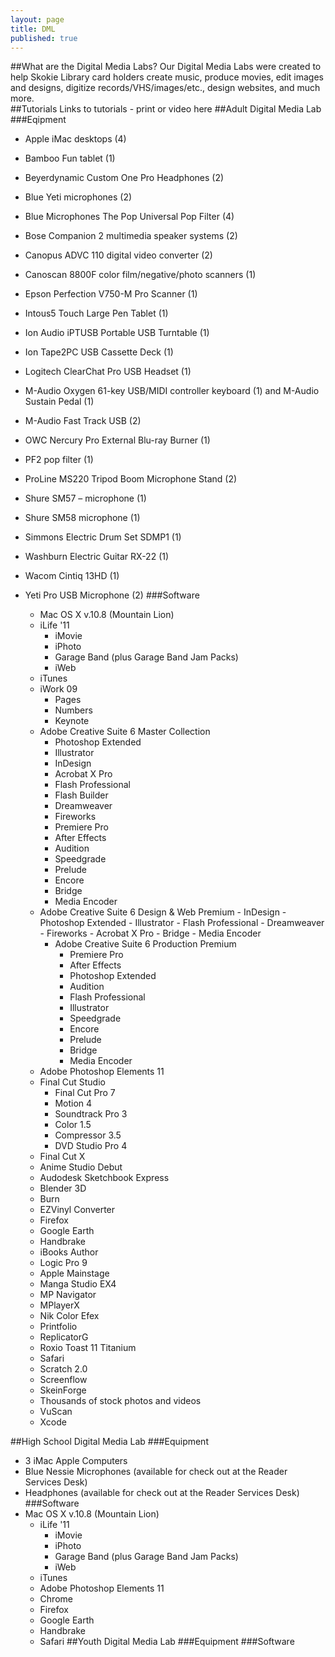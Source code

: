 ```yaml
---
layout: page
title: DML
published: true
---
```


##What are the Digital Media Labs?
Our Digital Media Labs were created to help Skokie Library card holders create music, produce movies, edit images and designs, digitize records/VHS/images/etc., design websites, and much more.  
##Tutorials
Links to tutorials - print or video here
##Adult Digital Media Lab
###Eqipment
- Apple iMac desktops (4)
- Bamboo Fun tablet (1)
- Beyerdynamic Custom One Pro Headphones (2) 
- Blue Yeti microphones (2)
- Blue Microphones The Pop Universal Pop Filter (4) 
- Bose Companion 2 multimedia speaker systems (2)
- Canopus ADVC 110 digital video converter (2)
- Canoscan 8800F color film/negative/photo scanners (1)
- Epson Perfection V750-M Pro Scanner (1)
- Intous5 Touch Large Pen Tablet (1) 
- Ion Audio iPTUSB Portable USB Turntable (1)
- Ion Tape2PC USB Cassette Deck (1)
- Logitech ClearChat Pro USB Headset (1) 
- M-Audio Oxygen 61-key USB/MIDI controller keyboard (1) and M-Audio Sustain Pedal (1) 
- M-Audio Fast Track USB (2)
- OWC Nercury Pro External Blu-ray Burner (1) 
- PF2 pop filter (1) 
- ProLine MS220 Tripod Boom Microphone Stand (2) 
- Shure SM57 – microphone (1) 
- Shure SM58 microphone (1) 
- Simmons Electric Drum Set SDMP1 (1) 
- Washburn Electric Guitar RX-22 (1)
- Wacom Cintiq 13HD (1)
- Yeti Pro USB Microphone (2)
###Software

   - Mac OS X v.10.8 (Mountain Lion)
   - iLife '11
       - iMovie
       - iPhoto
       - Garage Band (plus Garage Band Jam Packs)
       - iWeb
   - iTunes
   - iWork 09
       - Pages
       - Numbers
       - Keynote
   - Adobe Creative Suite 6 Master Collection
      -  Photoshop Extended
      -  Illustrator
      -  InDesign
      -  Acrobat X Pro
      -  Flash Professional
      -  Flash Builder
      -  Dreamweaver
      -  Fireworks
      -  Premiere Pro
      -  After Effects
      -  Audition
      -  Speedgrade
      -  Prelude
      -  Encore
      -  Bridge
      -  Media Encoder
  - Adobe Creative Suite 6 Design & Web Premium
        - InDesign
        - Photoshop Extended
        - Illustrator
        - Flash Professional
        - Dreamweaver
        - Fireworks
        - Acrobat X Pro
        - Bridge
        - Media Encoder
    - Adobe Creative Suite 6 Production Premium
       - Premiere Pro
       - After Effects
       - Photoshop Extended
       - Audition
       - Flash Professional
       - Illustrator
       - Speedgrade
       - Encore
       - Prelude
       - Bridge
       - Media Encoder
   - Adobe Photoshop Elements 11 
   - Final Cut Studio
       - Final Cut Pro 7
       - Motion 4
       - Soundtrack Pro 3
       - Color 1.5
       - Compressor 3.5
       - DVD Studio Pro 4
    - Final Cut X
   - Anime Studio Debut
   - Audodesk Sketchbook Express
   - Blender 3D
   - Burn
   - EZVinyl Converter
   - Firefox
   - Google Earth
   - Handbrake
   - iBooks Author
   - Logic Pro 9
   - Apple Mainstage
   - Manga Studio EX4
   - MP Navigator
   - MPlayerX
   - Nik Color Efex
   - Printfolio
   - ReplicatorG
   - Roxio Toast 11 Titanium
   - Safari
   - Scratch 2.0
   - Screenflow
   - SkeinForge
   - Thousands of stock photos  and videos
   - VuScan
   - Xcode

##High School Digital Media Lab
###Equipment
- 3 iMac Apple Computers
- Blue Nessie Microphones (available for check out at the Reader Services Desk)
- Headphones (available for check out at the Reader Services Desk)
###Software
 - Mac OS X v.10.8 (Mountain Lion)
   - iLife '11
       - iMovie
       - iPhoto
       - Garage Band (plus Garage Band Jam Packs)
       - iWeb
   - iTunes
   - Adobe Photoshop Elements 11 
   - Chrome
   - Firefox
   - Google Earth
   - Handbrake
   - Safari
##Youth Digital Media Lab
###Equipment
###Software